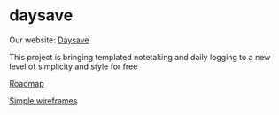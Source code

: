# daysave

Our website: [Daysave](https://daysave.site)

This project is bringing templated notetaking and daily logging to a new level of simplicity and style for free

[Roadmap](https://github.com/subelta/daysave/wiki/Roadmap)

[Simple wireframes](https://www.figma.com/file/s5JTRPHc1qDSJoNeiyUR1j/daysave)
